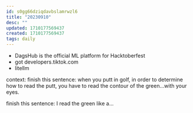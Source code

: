 ```yaml
---
id: s0gg66dziqdavbslamrwzl6
title: "20230910"
desc: ""
updated: 1710177569437
created: 1710177569437
tags: daily
---
```

- DagsHub is the official ML platform for Hacktoberfest 
- got developers.tiktok.com 
- litellm 



context: finish this sentence: when you putt in golf, in order to determine how to read the putt, you have to read the contour of the green...with your eyes.

finish this sentence:
I read the green like a...